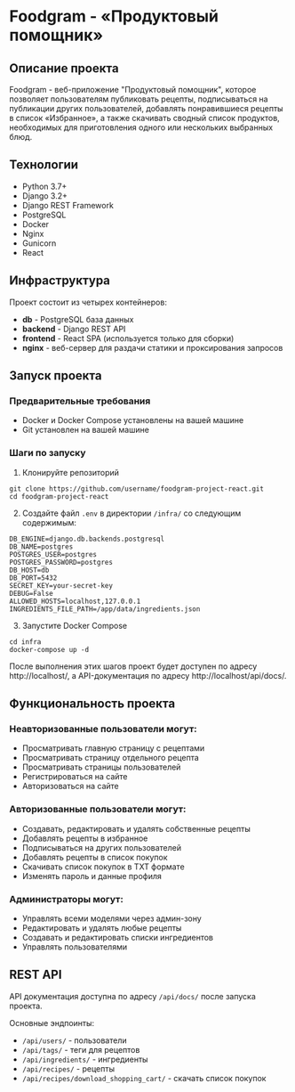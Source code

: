 # Foodgram - «Продуктовый помощник»

## Описание проекта

Foodgram - веб-приложение "Продуктовый помощник", которое позволяет пользователям публиковать рецепты, подписываться на публикации других пользователей, добавлять понравившиеся рецепты в список «Избранное», а также скачивать сводный список продуктов, необходимых для приготовления одного или нескольких выбранных блюд.

## Технологии

- Python 3.7+
- Django 3.2+
- Django REST Framework
- PostgreSQL
- Docker
- Nginx
- Gunicorn
- React

## Инфраструктура

Проект состоит из четырех контейнеров:
- **db** - PostgreSQL база данных
- **backend** - Django REST API
- **frontend** - React SPA (используется только для сборки)
- **nginx** - веб-сервер для раздачи статики и проксирования запросов

## Запуск проекта

### Предварительные требования

- Docker и Docker Compose установлены на вашей машине
- Git установлен на вашей машине

### Шаги по запуску

1. Клонируйте репозиторий
```
git clone https://github.com/username/foodgram-project-react.git
cd foodgram-project-react
```

2. Создайте файл `.env` в директории `/infra/` со следующим содержимым:
```
DB_ENGINE=django.db.backends.postgresql
DB_NAME=postgres
POSTGRES_USER=postgres
POSTGRES_PASSWORD=postgres
DB_HOST=db
DB_PORT=5432
SECRET_KEY=your-secret-key
DEBUG=False
ALLOWED_HOSTS=localhost,127.0.0.1
INGREDIENTS_FILE_PATH=/app/data/ingredients.json
```

3. Запустите Docker Compose
```
cd infra
docker-compose up -d
```

После выполнения этих шагов проект будет доступен по адресу http://localhost/, а API-документация по адресу http://localhost/api/docs/.

## Функциональность проекта

### Неавторизованные пользователи могут:
- Просматривать главную страницу с рецептами
- Просматривать страницу отдельного рецепта
- Просматривать страницы пользователей
- Регистрироваться на сайте
- Авторизоваться на сайте

### Авторизованные пользователи могут:
- Создавать, редактировать и удалять собственные рецепты
- Добавлять рецепты в избранное
- Подписываться на других пользователей
- Добавлять рецепты в список покупок
- Скачивать список покупок в TXT формате
- Изменять пароль и данные профиля

### Администраторы могут:
- Управлять всеми моделями через админ-зону
- Редактировать и удалять любые рецепты
- Создавать и редактировать списки ингредиентов
- Управлять пользователями

## REST API

API документация доступна по адресу `/api/docs/` после запуска проекта.

Основные эндпоинты:
- `/api/users/` - пользователи
- `/api/tags/` - теги для рецептов
- `/api/ingredients/` - ингредиенты
- `/api/recipes/` - рецепты
- `/api/recipes/download_shopping_cart/` - скачать список покупок